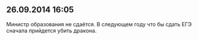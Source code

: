 ## 26.09.2014 16:05

Министр образования не сдаётся.
В следующем году что бы сдать ЕГЭ сначала прийдется убить дракона.
